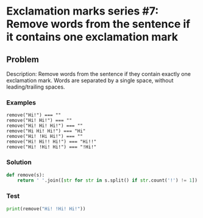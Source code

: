 # Exclamation marks series #7: Remove words from the sentence if it contains one exclamation mark

## Problem
Description:
Remove words from the sentence if they contain exactly one exclamation mark. Words are separated by a single space, without leading/trailing spaces.

### Examples
```
remove("Hi!") === ""
remove("Hi! Hi!") === ""
remove("Hi! Hi! Hi!") === ""
remove("Hi Hi! Hi!") === "Hi"
remove("Hi! !Hi Hi!") === ""
remove("Hi! Hi!! Hi!") === "Hi!!"
remove("Hi! !Hi! Hi!") === "!Hi!"
```

### Solution
```python
def remove(s):
    return ' '.join([str for str in s.split() if str.count('!') != 1])
```

### Test
```python
print(remove("Hi! !Hi! Hi!"))
```